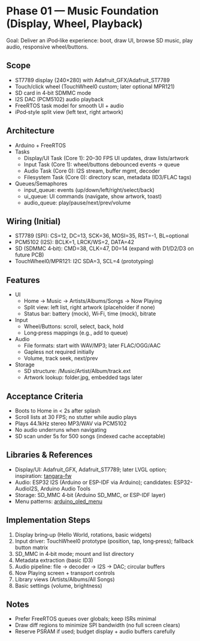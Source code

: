 # Phase 01 — Music Foundation (Display, Wheel, Playback)

Goal: Deliver an iPod‑like experience: boot, draw UI, browse SD music, play audio, responsive wheel/buttons.

## Scope
- ST7789 display (240×280) with Adafruit_GFX/Adafruit_ST7789
- Touch/click wheel (TouchWheel0 custom; later optional MPR121)
- SD card in 4‑bit SDMMC mode
- I2S DAC (PCM5102) audio playback
- FreeRTOS task model for smooth UI + audio
- iPod‑style split view (left text, right artwork)

## Architecture
- Arduino + FreeRTOS
- Tasks
  - Display/UI Task (Core 1): 20–30 FPS UI updates, draw lists/artwork
  - Input Task (Core 1): wheel/buttons debounced events → queue
  - Audio Task (Core 0): I2S stream, buffer mgmt, decoder
  - Filesystem Task (Core 0): directory scan, metadata (ID3/FLAC tags)
- Queues/Semaphores
  - input_queue: events (up/down/left/right/select/back)
  - ui_queue: UI commands (navigate, show artwork, toast)
  - audio_queue: play/pause/next/prev/volume

## Wiring (Initial)
- ST7789 (SPI): CS=12, DC=13, SCK=36, MOSI=35, RST=-1, BL=optional
- PCM5102 (I2S): BCLK=1, LRCK/WS=2, DATA=42
- SD (SDMMC 4‑bit): CMD=38, CLK=47, D0=14 (expand with D1/D2/D3 on future PCB)
- TouchWheel0/MPR121: I2C SDA=3, SCL=4 (prototyping)

## Features
- UI
  - Home → Music → Artists/Albums/Songs → Now Playing
  - Split view: left list, right artwork (placeholder if none)
  - Status bar: battery (mock), Wi‑Fi, time (mock), bitrate
- Input
  - Wheel/Buttons: scroll, select, back, hold
  - Long‑press mappings (e.g., add to queue)
- Audio
  - File formats: start with WAV/MP3; later FLAC/OGG/AAC
  - Gapless not required initially
  - Volume, track seek, next/prev
- Storage
  - SD structure: /Music/Artist/Album/track.ext
  - Artwork lookup: folder.jpg, embedded tags later

## Acceptance Criteria
- Boots to Home in < 2s after splash
- Scroll lists at 30 FPS; no stutter while audio plays
- Plays 44.1kHz stereo MP3/WAV via PCM5102
- No audio underruns when navigating
- SD scan under 5s for 500 songs (indexed cache acceptable)

## Libraries & References
- Display/UI: Adafruit_GFX, Adafruit_ST7789; later LVGL option; inspiration: [tangara-fw](https://github.com/Gigahawk/tangara-fw)
- Audio: ESP32 I2S (Arduino or ESP-IDF via Arduino); candidates: ESP32-AudioI2S, Arduino Audio Tools
- Storage: SD_MMC 4‑bit (Arduino SD_MMC, or ESP-IDF layer)
- Menu patterns: [arduino_oled_menu](https://github.com/upiir/arduino_oled_menu)

## Implementation Steps
1. Display bring‑up (Hello World, rotations, basic widgets)
2. Input driver: TouchWheel0 prototype (position, tap, long‑press); fallback button matrix
3. SD_MMC in 4‑bit mode; mount and list directory
4. Metadata extraction (basic ID3)
5. Audio pipeline: file → decoder → I2S → DAC; circular buffers
6. Now Playing screen + transport controls
7. Library views (Artists/Albums/All Songs)
8. Basic settings (volume, brightness)

## Notes
- Prefer FreeRTOS queues over globals; keep ISRs minimal
- Draw diff regions to minimize SPI bandwidth (no full screen clears)
- Reserve PSRAM if used; budget display + audio buffers carefully
